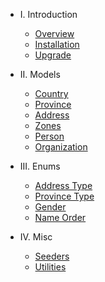 - I. Introduction
    - [Overview](overview.md)
    - [Installation](installation.md)
    - [Upgrade](upgrade.md)

- II. Models
    - [Country](country.md)
    - [Province](province.md)
    - [Address](address.md)
    - [Zones](zones.md)
    - [Person](person.md)
    - [Organization](organization.md)

- III. Enums
    - [Address Type](address-type.md)
    - [Province Type](province-type.md)
    - [Gender](gender.md)
    - [Name Order](name-order.md)

- IV. Misc
    - [Seeders](seeders.md)
    - [Utilities](utils.md)
